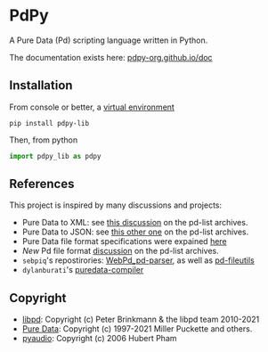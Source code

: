# PdPy

A Pure Data (Pd) scripting language written in Python.

The documentation exists here: [pdpy-org.github.io/doc](https://pdpy-org.github.io/doc)

## Installation

From console or better, a [virtual environment](https://pdpy-org.github.io/doc/virtual_env.html)

```console
pip install pdpy-lib
```

Then, from python

```python
import pdpy_lib as pdpy
```

## References

This project is inspired by many discussions and projects:

- Pure Data to XML: see [this discussion](https://lists.puredata.info/pipermail/pd-dev/2004-12/003316.html) on the pd-list archives.
- Pure Data to JSON: see [this other one](https://lists.puredata.info/pipermail/pd-dev/2012-06/018434.html) on the pd-list archives.
- Pure Data file format specifications were expained [here](http://puredata.info/docs/developer/PdFileFormat)
- *New* Pd file format [discussion](https://lists.puredata.info/pipermail/pd-dev/2007-09/009483.html) on the pd-list archives.
- `sebpiq`\'s repostirories: [WebPd_pd-parser](https://github.com/sebpiq/WebPd_pd-parser), as well as [pd-fileutils](https://github.com/sebpiq/pd-fileutils)
- `dylanburati`\'s [puredata-compiler](https://github.com/dylanburati/puredata-compiler)

## Copyright

- [libpd](https://github.com/libpd/libpd): Copyright (c) Peter Brinkmann & the libpd team 2010-2021
- [Pure Data](https://github.com/pure-data/pure-data): Copyright (c) 1997-2021 Miller Puckette and others.
- [pyaudio](https://people.csail.mit.edu/hubert/pyaudio): Copyright (c) 2006 Hubert Pham
